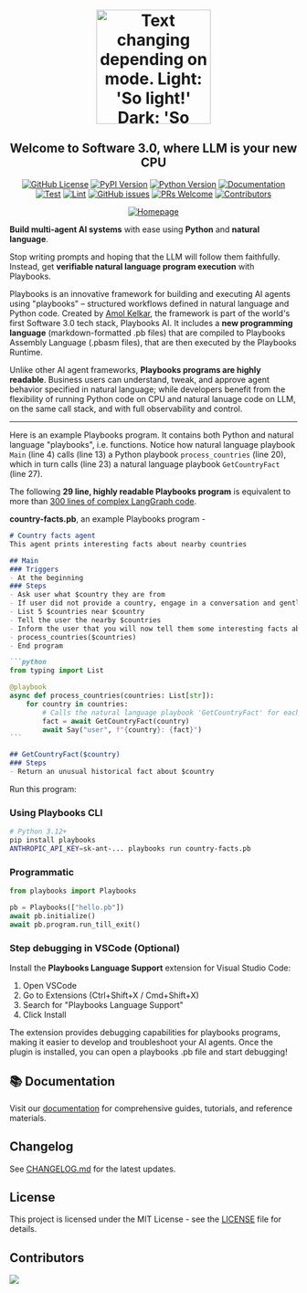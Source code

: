 <div align="center">
   <h1>
   <picture>
      <source media="(prefers-color-scheme: dark)" srcset="https://playbooks-ai.github.io/playbooks-docs/assets/images/playbooks-logo-dark.png">
      <img alt="Text changing depending on mode. Light: 'So light!' Dark: 'So dark!'" src="https://playbooks-ai.github.io/playbooks-docs/assets/images/playbooks-logo.png" width=200 height=200>
   </picture>
  <h2 align="center">Welcome to Software 3.0, where LLM is your new CPU</h2>
</div>

<div align="center">

[![GitHub License](https://img.shields.io/github/license/playbooks-ai/playbooks?logo=github)](https://github.com/playbooks-ai/playbooks/blob/master/LICENSE)
[![PyPI Version](https://img.shields.io/pypi/v/playbooks?logo=pypi&color=blue)](https://pypi.org/project/playbooks/)
[![Python Version](https://img.shields.io/badge/Python-3.12-blue?logo=python)](https://www.python.org/)
[![Documentation](https://img.shields.io/badge/Docs-GitHub-blue?logo=github)](https://playbooks-ai.github.io/playbooks-docs/)
[![Test](https://github.com/playbooks-ai/playbooks/actions/workflows/test.yml/badge.svg)](https://github.com/playbooks-ai/playbooks/actions/workflows/test.yml)
[![Lint](https://github.com/playbooks-ai/playbooks/actions/workflows/lint.yml/badge.svg)](https://github.com/playbooks-ai/playbooks/actions/workflows/lint.yml)
[![GitHub issues](https://img.shields.io/github/issues/playbooks-ai/playbooks)](https://github.com/playbooks-ai/playbooks/issues)
[![PRs Welcome](https://img.shields.io/badge/PRs-welcome-green.svg)](https://github.com/playbooks-ai/playbooks/blob/master/CONTRIBUTING.md)
[![Contributors](https://img.shields.io/github/contributors/playbooks-ai/playbooks)](https://github.com/playbooks-ai/playbooks/graphs/contributors)

[![Homepage](https://img.shields.io/badge/Homepage-runplaybooks.ai-red?logo=google-chrome)](https://runplaybooks.ai/)
</div>

**Build multi‑agent AI systems** with ease using **Python** and **natural language**.

Stop writing prompts and hoping that the LLM will follow them faithfully. Instead, get **verifiable natural language program execution** with Playbooks.

Playbooks is an innovative framework for building and executing AI agents using "playbooks" – structured workflows defined in natural language and Python code. Created by [Amol Kelkar](https://www.linkedin.com/in/amol-kelkar/), the framework is part of the world's first Software 3.0 tech stack, Playbooks AI. It includes a **new programming language** (markdown-formatted .pb files) that are compiled to Playbooks Assembly Language (.pbasm files), that are then executed by the Playbooks Runtime.

Unlike other AI agent frameworks, **Playbooks programs are highly readable**. Business users can understand, tweak, and approve agent behavior specified in natural language; while developers benefit from the flexibility of running Python code on CPU and natural lanuage code on LLM, on the same call stack, and with full observability and control.

---

Here is an example Playbooks program. It contains both Python and natural language "playbooks", i.e. functions. Notice how natural language playbook `Main` (line 4) calls (line 13) a Python playbook `process_countries` (line 20), which in turn calls (line 23) a natural language playbook `GetCountryFact` (line 27).

The following **29 line, highly readable Playbooks program** is equivalent to more than [300 lines of complex LangGraph code](assets/country-facts.langgraph.py).

**country-facts.pb**, an example Playbooks program -
````markdown
# Country facts agent
This agent prints interesting facts about nearby countries

## Main
### Triggers
- At the beginning
### Steps
- Ask user what $country they are from
- If user did not provide a country, engage in a conversation and gently nudge them to provide a country
- List 5 $countries near $country
- Tell the user the nearby $countries
- Inform the user that you will now tell them some interesting facts about each of the countries
- process_countries($countries)
- End program

```python
from typing import List

@playbook
async def process_countries(countries: List[str]):
    for country in countries:
        # Calls the natural language playbook 'GetCountryFact' for each country
        fact = await GetCountryFact(country)
        await Say("user", f"{country}: {fact}")
```

## GetCountryFact($country)
### Steps
- Return an unusual historical fact about $country
````

Run this program:

### Using Playbooks CLI
```bash
# Python 3.12+
pip install playbooks
ANTHROPIC_API_KEY=sk-ant-... playbooks run country-facts.pb
```

### Programmatic
   ```python
   from playbooks import Playbooks

   pb = Playbooks(["hello.pb"])
   await pb.initialize()
   await pb.program.run_till_exit()
   ```
### Step debugging in VSCode (Optional)

Install the **Playbooks Language Support** extension for Visual Studio Code:

1. Open VSCode
2. Go to Extensions (Ctrl+Shift+X / Cmd+Shift+X)
3. Search for "Playbooks Language Support"
4. Click Install

The extension provides debugging capabilities for playbooks programs, making it easier to develop and troubleshoot your AI agents. Once the plugin is installed, you can open a playbooks .pb file and start debugging!

## 📚 Documentation

Visit our [documentation](https://playbooks-ai.github.io/playbooks-docs/) for comprehensive guides, tutorials, and reference materials.

## Changelog

See [CHANGELOG.md](CHANGELOG.md) for the latest updates.

## License

This project is licensed under the MIT License - see the [LICENSE](LICENSE) file for details.

## Contributors

<!-- ALL-CONTRIBUTORS-LIST:START - Do not remove or modify this section -->
<!-- prettier-ignore-start -->
<!-- markdownlint-disable -->
<!-- markdownlint-restore -->
<!-- prettier-ignore-end -->
<!-- ALL-CONTRIBUTORS-LIST:END -->
<a href="https://github.com/playbooks-ai/playbooks/graphs/contributors">
  <img src="https://contrib.rocks/image?repo=playbooks-ai/playbooks" />
</a>

